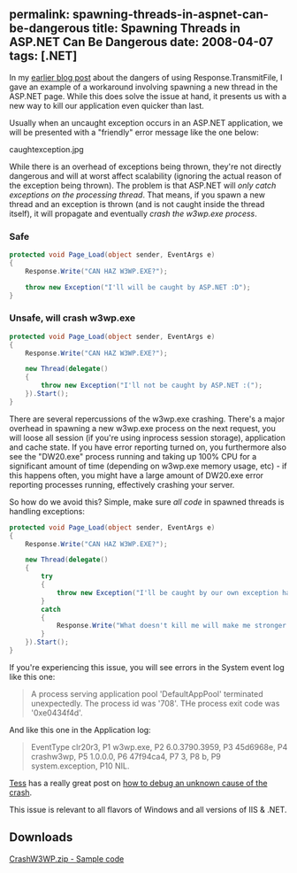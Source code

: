 permalink: spawning-threads-in-aspnet-can-be-dangerous
title: Spawning Threads in ASP.NET Can Be Dangerous
date: 2008-04-07
tags: [.NET]
---
In my [earlier blog post](http://improve.dk/blog/2008/03/29/response-transmitfile-close-will-kill-your-application) about the dangers of using Response.TransmitFile, I gave an example of a workaround involving spawning a new thread in the ASP.NET page. While this does solve the issue at hand, it presents us with a new way to kill our application even quicker than last.

<!-- more -->

Usually when an uncaught exception occurs in an ASP.NET application, we will be presented with a "friendly" error message like the one below:

caughtexception.jpg

While there is an overhead of exceptions being thrown, they're not directly dangerous and will at worst affect scalability (ignoring the actual reason of the exception being thrown). The problem is that ASP.NET will *only catch exceptions on the processing thread*. That means, if you spawn a new thread and an exception is thrown (and is not caught inside the thread itself), it will propagate and eventually *crash the w3wp.exe process*.

### Safe

```csharp
protected void Page_Load(object sender, EventArgs e)
{
	Response.Write("CAN HAZ W3WP.EXE?");

	throw new Exception("I'll will be caught by ASP.NET :D");
}
```

### Unsafe, will crash w3wp.exe

```csharp
protected void Page_Load(object sender, EventArgs e)
{
	Response.Write("CAN HAZ W3WP.EXE?");

	new Thread(delegate()
	{
		throw new Exception("I'll not be caught by ASP.NET :(");
	}).Start();
}
```

There are several repercussions of the w3wp.exe crashing. There's a major overhead in spawning a new w3wp.exe process on the next request, you will loose all session (if you're using inprocess session storage), application and cache state. If you have error reporting turned on, you furthermore also see the "DW20.exe" process running and taking up 100% CPU for a significant amount of time (depending on w3wp.exe memory usage, etc) - if this happens often, you might have a large amount of DW20.exe error reporting processes running, effectively crashing your server.

So how do we avoid this? Simple, make sure *all code* in spawned threads is handling exceptions:

```csharp
protected void Page_Load(object sender, EventArgs e)
{
	Response.Write("CAN HAZ W3WP.EXE?");

	new Thread(delegate()
	{
		try
		{
			throw new Exception("I'll be caught by our own exception handler :)");
		}
		catch
		{
			Response.Write("What doesn't kill me will make me stronger!");
		}
	}).Start();
}
```

If you're experiencing this issue, you will see errors in the System event log like this one:

<blockquote>A process serving application pool 'DefaultAppPool' terminated unexpectedly. The process id was '708'. THe process exit code was '0xe0434f4d'.</blockquote>

And like this one in the Application log:

<blockquote>EventType clr20r3, P1 w3wp.exe, P2 6.0.3790.3959, P3 45d6968e, P4 crashw3wp, P5 1.0.0.0, P6 47f94ca4, P7 3, P8 b, P9 system.exception, P10 NIL.</blockquote>

[Tess](http://blogs.msdn.com/tess) has a really great post on [how to debug an unknown cause of the crash](http://blogs.msdn.com/tess/archive/2006/04/27/584927.aspx).

This issue is relevant to all flavors of Windows and all versions of IIS & .NET.

## Downloads

[CrashW3WP.zip - Sample code](http://improve.dk/wp-content/uploads/2008/04/CrashW3WP.zip)
